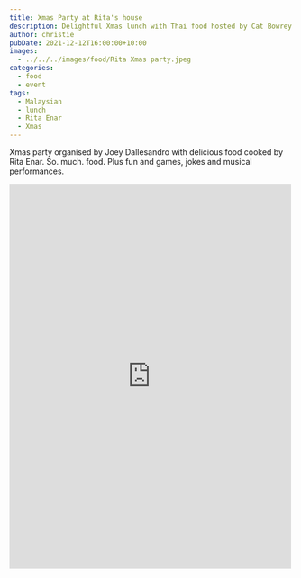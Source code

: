 ```yaml
---
title: Xmas Party at Rita's house
description: Delightful Xmas lunch with Thai food hosted by Cat Bowrey
author: christie
pubDate: 2021-12-12T16:00:00+10:00
images:
  - ../../../images/food/Rita Xmas party.jpeg
categories:
  - food
  - event
tags:
  - Malaysian
  - lunch
  - Rita Enar
  - Xmas
---
```


Xmas party organised by Joey Dallesandro with delicious food cooked by Rita Enar. So. much. food. Plus fun and games, jokes and musical performances.

<iframe src="https://www.facebook.com/plugins/post.php?href=https%3A%2F%2Fwww.facebook.com%2Fchris1.tham%2Fposts%2Fpfbid02na95aiidDtUoEkD98guiRhh8g5iEaMZe4mXBkrm5U7kpad9WJt747Kh23JDeiJCXl&show_text=true&width=500" width="500" height="684" style="border:none;overflow:hidden" scrolling="no" frameborder="0" allowfullscreen="true" allow="autoplay; clipboard-write; encrypted-media; picture-in-picture; web-share"></iframe>
